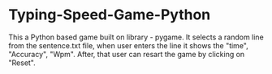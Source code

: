 # Typing-Speed-Game-Python
This a Python based game built on library - pygame.
It selects a random line from the sentence.txt file, when user enters the line it shows the "time", "Accuracy", "Wpm".
After, that user can resart the game by clicking on "Reset".
